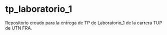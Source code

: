 # tp_laboratorio_1
Repositorio creado para la entrega de TP de Laboratorio_1 de la carrera TUP de UTN FRA.
